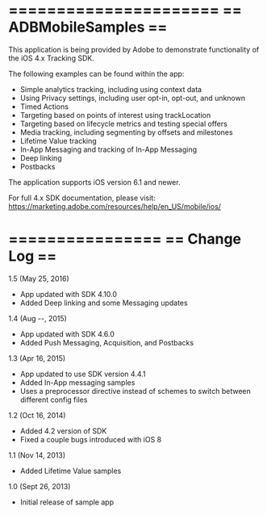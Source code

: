 ======================
== ADBMobileSamples ==
======================

This application is being provided by Adobe to demonstrate functionality of the iOS 4.x Tracking SDK.

The following examples can be found within the app:
- Simple analytics tracking, including using context data
- Using Privacy settings, including user opt-in, opt-out, and unknown
- Timed Actions
- Targeting based on points of interest using trackLocation
- Targeting based on lifecycle metrics and testing special offers
- Media tracking, including segmenting by offsets and milestones
- Lifetime Value tracking
- In-App Messaging and tracking of In-App Messaging
- Deep linking
- Postbacks

The application supports iOS version 6.1 and newer.

For full 4.x SDK documentation, please visit:
https://marketing.adobe.com/resources/help/en_US/mobile/ios/

================
== Change Log ==
================

1.5 (May 25, 2016)
- App updated with SDK 4.10.0
- Added Deep linking and some Messaging updates

1.4 (Aug --, 2015)
- App updated with SDK 4.6.0
- Added Push Messaging, Acquisition, and Postbacks

1.3 (Apr 16, 2015)
- App updated to use SDK version 4.4.1
- Added In-App messaging samples
- Uses a preprocessor directive instead of schemes to switch between different config files

1.2 (Oct 16, 2014)
- Added 4.2 version of SDK
- Fixed a couple bugs introduced with iOS 8

1.1 (Nov 14, 2013)
- Added Lifetime Value samples

1.0 (Sept 26, 2013)
- Initial release of sample app